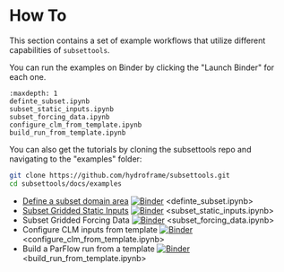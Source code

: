 # How To

This section contains a set of example workflows that utilize different capabilities of `subsettools`.

You can run the examples on Binder by clicking the "Launch Binder" for each one. 

```{toctree}
:maxdepth: 1
definte_subset.ipynb
subset_static_inputs.ipynb
subset_forcing_data.ipynb
configure_clm_from_template.ipynb
build_run_from_template.ipynb
```

You can also get the tutorials by cloning the subsettools repo and navigating to the "examples" folder:

```bash
git clone https://github.com/hydroframe/subsettools.git
cd subsettools/docs/examples
```

- [Define a subset domain area](https://hydroframesubsettools.readthedocs.io/en/latest/examples/definte_subset.html)  [![Binder](https://mybinder.org/badge_logo.svg)](https://mybinder.org/v2/gh/hydroframe/subsettools-binder/HEAD?labpath=subsettools%2Fdefinte_subset.ipynb) <definte_subset.ipynb>
- [Subset Gridded Static Inputs](https://hydroframesubsettools.readthedocs.io/en/latest/examples/subset_static_inputs.html) [![Binder](https://mybinder.org/badge_logo.svg)](https://mybinder.org/v2/gh/hydroframe/subsettools-binder/HEAD?labpath=subsettools%2Fsubset_static_inputs.ipynb) <subset_static_inputs.ipynb>
- Subset Gridded Forcing Data [![Binder](https://mybinder.org/badge_logo.svg)](https://mybinder.org/v2/gh/hydroframe/subsettools-binder/HEAD?labpath=subsettools%2Fsubset_forcing_data.ipynb) <subset_forcing_data.ipynb>
- Configure CLM inputs from template [![Binder](https://mybinder.org/badge_logo.svg)](https://mybinder.org/v2/gh/hydroframe/subsettools-binder/HEAD?labpath=subsettools%2Fconfigure_clm_from_template.ipynb) <configure_clm_from_template.ipynb>
- Build a ParFlow run from a template [![Binder](https://mybinder.org/badge_logo.svg)](https://mybinder.org/v2/gh/hydroframe/subsettools-binder/HEAD?labpath=subsettools%2Fbuild_run_from_template.ipynb) <build_run_from_template.ipynb>